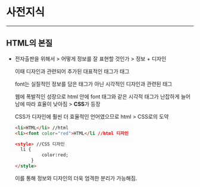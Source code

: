 # 사전지식

------

## HTML의 본질

- 전자출판을 위해서 > 어떻게 정보를 잘 표현할 것인가 > 정보 + 디자인

  이때 디자인과 관련되어 추가된 대표적인 태그가 <font>태그

  font는 실질적인 정보를 담은 태그가 아닌 시각적인 디자인과 관련된 태그

  웹에 폭발적인 성장으로 html 안에 font 태그와 같은 시각적 태그가 난잡하게 늘어남에 따라 효율이 낮아짐 > **CSS**가 등장

  CSS가 디자인에 훨씬 더 효율적인 언어였으므로 html > CSS로의 도약

  ```html
  <li>HTML</li> //html
  <li><font color="red">HTML</li //html 디자인
  
  <style> //CSS 디자인
  	li {
  			color:red;
  		}
  </style>
  ```

  이를 통해 정보와 디자인의 더욱 엄격한 분리가 가능해짐.